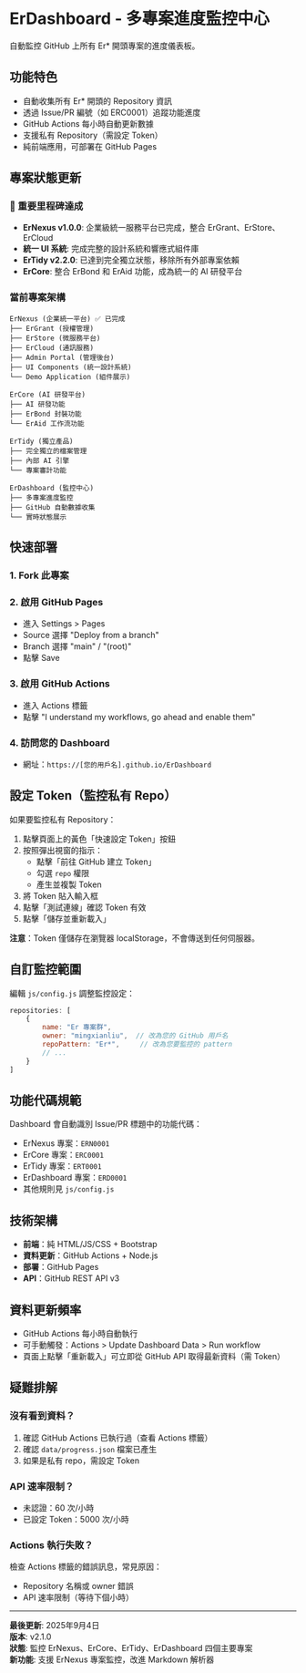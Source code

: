 # ErDashboard - 多專案進度監控中心

自動監控 GitHub 上所有 Er* 開頭專案的進度儀表板。

## 功能特色

- 自動收集所有 Er* 開頭的 Repository 資訊
- 透過 Issue/PR 編號（如 ERC0001）追蹤功能進度
- GitHub Actions 每小時自動更新數據
- 支援私有 Repository（需設定 Token）
- 純前端應用，可部署在 GitHub Pages

## 專案狀態更新

### 🎉 重要里程碑達成
- **ErNexus v1.0.0**: 企業級統一服務平台已完成，整合 ErGrant、ErStore、ErCloud
- **統一 UI 系統**: 完成完整的設計系統和響應式組件庫
- **ErTidy v2.2.0**: 已達到完全獨立狀態，移除所有外部專案依賴
- **ErCore**: 整合 ErBond 和 ErAid 功能，成為統一的 AI 研發平台

### 當前專案架構
```
ErNexus (企業統一平台) ✅ 已完成
├── ErGrant (授權管理)
├── ErStore (微服務平台)
├── ErCloud (通訊服務)
├── Admin Portal (管理後台)
├── UI Components (統一設計系統)
└── Demo Application (組件展示)

ErCore (AI 研發平台)
├── AI 研發功能
├── ErBond 封裝功能
└── ErAid 工作流功能

ErTidy (獨立產品)
├── 完全獨立的檔案管理
├── 內部 AI 引擎
└── 專案審計功能

ErDashboard (監控中心)
├── 多專案進度監控
├── GitHub 自動數據收集
└── 實時狀態展示
```

## 快速部署

### 1. Fork 此專案

### 2. 啟用 GitHub Pages
- 進入 Settings > Pages
- Source 選擇 "Deploy from a branch"
- Branch 選擇 "main" / "(root)"
- 點擊 Save

### 3. 啟用 GitHub Actions
- 進入 Actions 標籤
- 點擊 "I understand my workflows, go ahead and enable them"

### 4. 訪問您的 Dashboard
- 網址：`https://[您的用戶名].github.io/ErDashboard`

## 設定 Token（監控私有 Repo）

如果要監控私有 Repository：

1. 點擊頁面上的黃色「快速設定 Token」按鈕
2. 按照彈出視窗的指示：
   - 點擊「前往 GitHub 建立 Token」
   - 勾選 `repo` 權限
   - 產生並複製 Token
3. 將 Token 貼入輸入框
4. 點擊「測試連線」確認 Token 有效
5. 點擊「儲存並重新載入」

**注意**：Token 僅儲存在瀏覽器 localStorage，不會傳送到任何伺服器。

## 自訂監控範圍

編輯 `js/config.js` 調整監控設定：

```javascript
repositories: [
    {
        name: "Er 專案群",
        owner: "mingxianliu",  // 改為您的 GitHub 用戶名
        repoPattern: "Er*",     // 改為您要監控的 pattern
        // ...
    }
]
```

## 功能代碼規範

Dashboard 會自動識別 Issue/PR 標題中的功能代碼：

- ErNexus 專案：`ERN0001`
- ErCore 專案：`ERC0001`
- ErTidy 專案：`ERT0001`
- ErDashboard 專案：`ERD0001`
- 其他規則見 `js/config.js`

## 技術架構

- **前端**：純 HTML/JS/CSS + Bootstrap
- **資料更新**：GitHub Actions + Node.js
- **部署**：GitHub Pages
- **API**：GitHub REST API v3

## 資料更新頻率

- GitHub Actions 每小時自動執行
- 可手動觸發：Actions > Update Dashboard Data > Run workflow
- 頁面上點擊「重新載入」可立即從 GitHub API 取得最新資料（需 Token）

## 疑難排解

### 沒有看到資料？
1. 確認 GitHub Actions 已執行過（查看 Actions 標籤）
2. 確認 `data/progress.json` 檔案已產生
3. 如果是私有 repo，需設定 Token

### API 速率限制？
- 未認證：60 次/小時
- 已設定 Token：5000 次/小時

### Actions 執行失敗？
檢查 Actions 標籤的錯誤訊息，常見原因：
- Repository 名稱或 owner 錯誤
- API 速率限制（等待下個小時）

---

**最後更新**: 2025年9月4日  
**版本**: v2.1.0  
**狀態**: 監控 ErNexus、ErCore、ErTidy、ErDashboard 四個主要專案  
**新功能**: 支援 ErNexus 專案監控，改進 Markdown 解析器